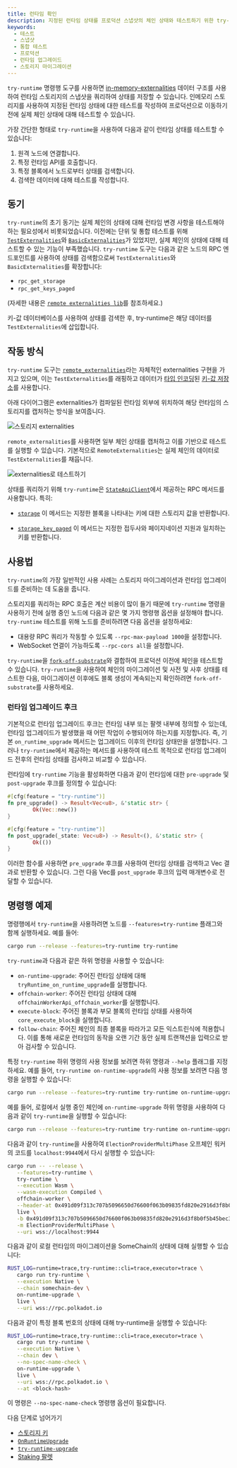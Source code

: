 ```yaml
---
title: 런타임 확인
description: 지정된 런타임 상태를 프로덕션 스냅샷의 체인 상태와 테스트하기 위한 try-runtime 명령행 도구에 대해 설명합니다.
keywords:
  - 테스트
  - 스냅샷
  - 통합 테스트
  - 프로덕션
  - 런타임 업그레이드
  - 스토리지 마이그레이션
---
```


`try-runtime` 명령행 도구를 사용하면 [in-memory-externalities](https://paritytech.github.io/substrate/master/sp_state_machine/struct.TestExternalities.html) 데이터 구조를 사용하여 런타임 스토리지의 스냅샷을 쿼리하여 상태를 저장할 수 있습니다.
인메모리 스토리지를 사용하여 지정된 런타임 상태에 대한 테스트를 작성하여 프로덕션으로 이동하기 전에 실제 체인 상태에 대해 테스트할 수 있습니다.

가장 간단한 형태로 `try-runtime`을 사용하여 다음과 같이 런타임 상태를 테스트할 수 있습니다:

1. 원격 노드에 연결합니다.
2. 특정 런타임 API를 호출합니다.
3. 특정 블록에서 노드로부터 상태를 검색합니다.
4. 검색한 데이터에 대해 테스트를 작성합니다.

## 동기

`try-runtime`의 초기 동기는 실제 체인의 상태에 대해 런타임 변경 사항을 테스트해야 하는 필요성에서 비롯되었습니다.
이전에는 단위 및 통합 테스트를 위해 [`TestExternalities`](https://paritytech.github.io/substrate/master/sp_state_machine/struct.TestExternalities.html)와 [`BasicExternalities`](https://paritytech.github.io/substrate/master/sp_state_machine/struct.BasicExternalities.html)가 있었지만, 실제 체인의 상태에 대해 테스트할 수 있는 기능이 부족했습니다.
`try-runtime` 도구는 다음과 같은 노드의 RPC 엔드포인트를 사용하여 상태를 검색함으로써 `TestExternalities`와 `BasicExternalities`를 확장합니다:

- `rpc_get_storage`
- `rpc_get_keys_paged`

(자세한 내용은 [`remote externalities lib`](https://paritytech.github.io/substrate/master/src/frame_remote_externalities/lib.rs.html)를 참조하세요.)

키-값 데이터베이스를 사용하여 상태를 검색한 후, try-runtime은 해당 데이터를 `TestExternalities`에 삽입합니다.

## 작동 방식

`try-runtime` 도구는 [`remote_externalities`](https://github.com/paritytech/polkadot-sdk/blob/master/substrate/utils/frame/remote-externalities/src/lib.rs)라는 자체적인 externalities 구현을 가지고 있으며, 이는 `TestExternalities`를 래핑하고 데이터가 [타입 인코딩](/reference/scale-codec)된 [키-값 저장소](/learn/state-transitions-and-storage)를 사용합니다.

아래 다이어그램은 externalities가 컴파일된 런타임 외부에 위치하여 해당 런타임의 스토리지를 캡처하는 방식을 보여줍니다.

![스토리지 externalities](/media/images/docs/reference/try-runtime-ext-1.png)

`remote_externalities`를 사용하면 일부 체인 상태를 캡처하고 이를 기반으로 테스트를 실행할 수 있습니다. 기본적으로 `RemoteExternalities`는 실제 체인의 데이터로 `TestExternalities`를 채웁니다.

![externalities로 테스트하기](/media/images/docs/reference/try-runtime-ext-2.png)

상태를 쿼리하기 위해 `try-runtime`은 [`StateApiClient`](https://paritytech.github.io/substrate/master/sc_rpc/state/trait.StateApiClient.html)에서 제공하는 RPC 메서드를 사용합니다.
특히:

- [`storage`](https://paritytech.github.io/substrate/master/sc_rpc/state/trait.StateApiClient.html#method.storage)
  이 메서드는 지정한 블록을 나타내는 키에 대한 스토리지 값을 반환합니다.

- [`storage_key_paged`](https://paritytech.github.io/substrate/master/sc_rpc/state/trait.StateApiClient.html#method.storage_keys_paged)
  이 메서드는 지정한 접두사와 페이지네이션 지원과 일치하는 키를 반환합니다.

## 사용법

`try-runtime`의 가장 일반적인 사용 사례는 스토리지 마이그레이션과 런타임 업그레이드를 준비하는 데 도움을 줍니다.

스토리지를 쿼리하는 RPC 호출은 계산 비용이 많이 들기 때문에 `try-runtime` 명령을 사용하기 전에 실행 중인 노드에 다음과 같은 몇 가지 명령행 옵션을 설정해야 합니다. `try-runtime` 테스트를 위해 노드를 준비하려면 다음 옵션을 설정하세요:

- 대용량 RPC 쿼리가 작동할 수 있도록 `--rpc-max-payload 1000`을 설정합니다.
- WebSocket 연결이 가능하도록 `--rpc-cors all`을 설정합니다.

`try-runtime`을 [`fork-off-substrate`](https://github.com/maxsam4/fork-off-substrate)와 결합하여 프로덕션 이전에 체인을 테스트할 수 있습니다.
`try-runtime`을 사용하여 체인의 마이그레이션 및 사전 및 사후 상태를 테스트한 다음, 마이그레이션 이후에도 블록 생성이 계속되는지 확인하려면 `fork-off-substrate`를 사용하세요.

### 런타임 업그레이드 후크

기본적으로 런타임 업그레이드 후크는 런타임 내부 또는 팔렛 내부에 정의할 수 있는데, 런타임 업그레이드가 발생했을 때 어떤 작업이 수행되어야 하는지를 지정합니다.
즉, 기본 `on_runtime_upgrade` 메서드는 업그레이드 이후의 런타임 상태만을 설명합니다.
그러나 `try-runtime`에서 제공하는 메서드를 사용하여 테스트 목적으로 런타임 업그레이드 전후의 런타임 상태를 검사하고 비교할 수 있습니다.

런타임에 `try-runtime` 기능을 활성화하면 다음과 같이 런타임에 대한 `pre-upgrade` 및 `post-upgrade` 후크를 정의할 수 있습니다:

```rust
#[cfg(feature = "try-runtime")]
fn pre_upgrade() -> Result<Vec<u8>, &'static str> {
		Ok(Vec::new())
}

#[cfg(feature = "try-runtime")]
fn post_upgrade(_state: Vec<u8>) -> Result<(), &'static str> {
		Ok(())
}
```

이러한 함수를 사용하면 `pre_upgrade` 후크를 사용하여 런타임 상태를 검색하고 Vec<u8> 결과로 반환할 수 있습니다.
그런 다음 Vec<u8>를 `post_upgrade` 후크의 입력 매개변수로 전달할 수 있습니다.

## 명령행 예제

명령행에서 `try-runtime`을 사용하려면 노드를 `--features=try-runtime` 플래그와 함께 실행하세요.
예를 들어:

```bash
cargo run --release --features=try-runtime try-runtime
```

`try-runtime`과 다음과 같은 하위 명령을 사용할 수 있습니다:

- `on-runtime-upgrade`: 주어진 런타임 상태에 대해 `tryRuntime_on_runtime_upgrade`를 실행합니다.
- `offchain-worker`: 주어진 런타임 상태에 대해 `offchainWorkerApi_offchain_worker`를 실행합니다.
- `execute-block`: 주어진 블록과 부모 블록의 런타임 상태를 사용하여 `core_execute_block`을 실행합니다.
- `follow-chain`: 주어진 체인의 최종 블록을 따라가고 모든 익스트린식에 적용합니다.
  이를 통해 새로운 런타임의 동작을 오랜 기간 동안 실제 트랜잭션을 입력으로 받아 검사할 수 있습니다.

특정 `try-runtime` 하위 명령의 사용 정보를 보려면 하위 명령과 `--help` 플래그를 지정하세요.
예를 들어, `try-runtime on-runtime-upgrade`의 사용 정보를 보려면 다음 명령을 실행할 수 있습니다:

```bash
cargo run --release --features=try-runtime try-runtime on-runtime-upgrade --help
```

예를 들어, 로컬에서 실행 중인 체인에 `on-runtime-upgrade` 하위 명령을 사용하여 다음과 같이 `try-runtime`을 실행할 수 있습니다:

```bash
cargo run --release --features=try-runtime try-runtime on-runtime-upgrade live ws://localhost:9944
```

다음과 같이 `try-runtime`을 사용하여 `ElectionProviderMultiPhase` 오프체인 워커의 코드를 `localhost:9944`에서 다시 실행할 수 있습니다:

```bash
cargo run -- --release \
   --features=try-runtime \
   try-runtime \
   --execution Wasm \
   --wasm-execution Compiled \
   offchain-worker \
   --header-at 0x491d09f313c707b5096650d76600f063b09835fd820e2916d3f8b0f5b45bec30 \
   live \
   -b 0x491d09f313c707b5096650d76600f063b09835fd820e2916d3f8b0f5b45bec30 \
   -m ElectionProviderMultiPhase \
   --uri wss://localhost:9944
```

다음과 같이 로컬 런타임의 마이그레이션을 SomeChain의 상태에 대해 실행할 수 있습니다:

```bash
RUST_LOG=runtime=trace,try-runtime::cli=trace,executor=trace \
   cargo run try-runtime \
   --execution Native \
   --chain somechain-dev \
   on-runtime-upgrade \
   live \
   --uri wss://rpc.polkadot.io
```

다음과 같이 특정 블록 번호의 상태에 대해 try-runtime을 실행할 수 있습니다:

```bash
RUST_LOG=runtime=trace,try-runtime::cli=trace,executor=trace \
   cargo run try-runtime \
   --execution Native \
   --chain dev \
   --no-spec-name-check \
   on-runtime-upgrade \
   live \
   --uri wss://rpc.polkadot.io \
   --at <block-hash>
```

이 명령은 `--no-spec-name-check` 명령행 옵션이 필요합니다.

다음 단계로 넘어가기

- [스토리지 키](/build/runtime-storage#storage-value-keys)
- [`OnRuntimeUpgrade`](https://paritytech.github.io/substrate/master/frame_support/traits/trait.OnRuntimeUpgrade.html)
- [`try-runtime-upgrade`](https://paritytech.github.io/substrate/master/frame_executive/struct.Executive.html#method.try_runtime_upgrade)
- [Staking 팔렛](https://paritytech.github.io/substrate/master/pallet_staking/index.html)